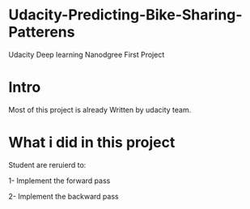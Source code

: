 # Udacity-Predicting-Bike-Sharing-Patterens
Udacity Deep learning Nanodgree First Project

# Intro
Most of this project is already Written by udacity team.

# What i did in this project
Student are reruierd to:

1- Implement the forward pass
   
2- Implement the backward pass
   

